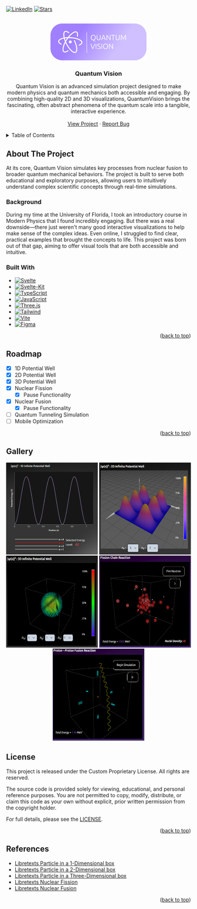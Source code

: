 <a id="readme-top"></a>
[![LinkedIn][linkedin-shield]][linkedin-url]
[![Stars][stars-shield]][stars-url]


<!-- PROJECT LOGO -->
<br />
<div align="center">
  <a href="https://github.com/alexfisher03/QuantumVision">
    <img src="QV-app/src/lib/images/doclogo.png" alt="Logo">
  </a>

<h3 align="center">Quantum Vision</h3>

  <p align="center">
    Quantum Vision is an advanced simulation project designed to make modern physics and quantum mechanics both accessible and engaging. By combining high-quality 2D and 3D visualizations, QuantumVision brings the fascinating, often abstract phenomena of the quantum scale into a tangible, interactive experience.
    <br />
    <br />
    <a href="https://www.qvisionsim.com/">View Project</a>
    &middot;
    <a href="https://github.com/alexfisher03/QuantumVision/issues/new?labels=bug&template=bug-report---.md">Report Bug</a>
  </p>
</div>



<!-- TABLE OF CONTENTS -->
<details>
  <summary>Table of Contents</summary>
  <ol>
    <li>
      <a href="#about-the-project">About The Project</a>
      <ul>
        <li><a href="#background">Background</a></li>
        <li><a href="#built-with">Built With</a></li> 
      </ul>
    </li>
    <li><a href="#roadmap">Roadmap</a></li>
    <li><a href="#gallery">Gallery</a></li>
    <li><a href="#license">License</a></li>
    <li><a href="#contact">Contact</a></li>
    <li><a href="#references">References</a></li>
  </ol>
</details>



<!-- ABOUT THE PROJECT -->
## About The Project

At its core, Quantum Vision simulates key processes from nuclear fusion to broader quantum mechanical behaviors. The project is built to serve both educational and exploratory purposes, allowing users to intuitively understand complex scientific concepts through real-time simulations.

### Background

During my time at the University of Florida, I took an introductory course in Modern Physics that I found incredibly engaging. But there was a real downside—there just weren't many good interactive visualizations to help make sense of the complex ideas. Even online, I struggled to find clear, practical examples that brought the concepts to life. This project was born out of that gap, aiming to offer visual tools that are both accessible and intuitive.

### Built With

* [![Svelte][Svelte.dev]][Svelte-url]
* [![Svelte-Kit][Svelte-Kit.dev]][Svelte-kit-url]
* [![TypeScript][TS.dev]][TS-url]
* [![JavaScript][JS.dev]][JS-url]
* [![Three.js][Three.dev]][Three-url]
* [![Tailwind][Tailwind.dev]][Tailwind-url]
* [![Vite][Vite.dev]][Vite-url]
* [![Figma][Figma.dev]][Figma-url]

<p align="right">(<a href="#readme-top">back to top</a>)</p>


<!-- ROADMAP -->
## Roadmap

- [x] 1D Potential Well
- [x] 2D Potential Well
- [x] 3D Potential Well
- [x] Nuclear Fission
    - [x] Pause Functionality
- [x] Nuclear Fusion
    - [x] Pause Functionality
- [ ] Quantum Tunneling Simulation
- [ ] Mobile Optimization

<p align="right">(<a href="#readme-top">back to top</a>)</p>

## Gallery
<div align="center">
  <img width="250" height="250" src="QV-app/src/lib/images/1D-preview.PNG" alt="1D Preview">
  <img width="250" height="250" src="QV-app/src/lib/images/2D-preview.PNG" alt="2D Preview">
  <img width="250" height="250" src="QV-app/src/lib/images/3D-preview.PNG" alt="3D Preview">
  <img width="250" height="250" src="QV-app/src/lib/images/Fission-preview.PNG" alt="Fission Preview">
  <img width="250" height="250" src="QV-app/src/lib/images/Fusion-preview.PNG" alt="Fusion Preview">
</div>

<!-- LICENSE -->
## License

This project is released under the Custom Proprietary License. All rights are reserved.

The source code is provided solely for viewing, educational, and personal reference purposes. You are not permitted to copy, modify, distribute, or claim this code as your own without explicit, prior written permission from the copyright holder.

For full details, please see the [LICENSE](LICENSE).

<p align="right">(<a href="#readme-top">back to top</a>)</p>


## References

* [Libretexts Particle in a 1-Dimensional box](https://chem.libretexts.org/Bookshelves/Physical_and_Theoretical_Chemistry_Textbook_Maps/Supplemental_Modules_(Physical_and_Theoretical_Chemistry)/Quantum_Mechanics/05.5%3A_Particle_in_Boxes/Particle_in_a_1-Dimensional_box)
* [Libretexts Particle in a 2-Dimensional box](https://chem.libretexts.org/Bookshelves/Physical_and_Theoretical_Chemistry_Textbook_Maps/Supplemental_Modules_(Physical_and_Theoretical_Chemistry)/Quantum_Mechanics/05.5%3A_Particle_in_Boxes/Particle_in_a_2-Dimensional_Box)
* [Libretexts Particle in a Three-Dimensional box](https://chem.libretexts.org/Courses/Pacific_Union_College/Quantum_Chemistry/03%3A_The_Schrodinger_Equation_and_a_Particle_in_a_Box/3.09%3A_A_Particle_in_a_Three-Dimensional_Box)
* [Libretexts Nuclear Fission](https://chem.libretexts.org/Courses/University_of_Missouri/MU%3A__1330H_(Keller)/21%3A_Nuclear_Chemistry/21.7%3A_Nuclear_Fission)
* [Libretexts Nuclear Fusion](https://chem.libretexts.org/Bookshelves/General_Chemistry/Map%3A_Chemistry_-_The_Central_Science_(Brown_et_al.)/21%3A_Nuclear_Chemistry/21.07%3A_Nuclear_Fusion)

<p align="right">(<a href="#readme-top">back to top</a>)</p>



<!-- MARKDOWN LINKS & IMAGES -->
<!-- https://www.markdownguide.org/basic-syntax/#reference-style-links -->
[stars-shield]: https://img.shields.io/github/stars/alexfisher03/QuantumVision.svg?style=for-the-badge
[stars-url]: https://github.com/alexfisher03/QuantumVision/stargazers
[license-shield]: https://img.shields.io/github/license/github_username/repo_name.svg?style=for-the-badge
[license-url]: https://github.com/github_username/repo_name/blob/master/LICENSE.txt
[linkedin-shield]: https://img.shields.io/badge/-LinkedIn-black.svg?style=for-the-badge&logo=linkedin&colorB=555
[linkedin-url]: https://linkedin.com/in/fisheralexander03/
[Figma.dev]: https://img.shields.io/badge/Figma-F24E1E?style=for-the-badge&logo=figma&logoColor=white
[Figma-url]: https://www.figma.com/
[Svelte.dev]: https://img.shields.io/badge/Svelte-4A4A55?style=for-the-badge&logo=svelte&logoColor=FF3E00
[Svelte-url]: https://svelte.dev/
[Svelte-kit.dev]: https://img.shields.io/badge/SvelteKit-4A4A55?style=for-the-badge&logo=svelte&logoColor=FF3E00
[Svelte-kit-url]: https://svelte.dev/docs/kit/introduction
[TS.dev]: https://img.shields.io/badge/TypeScript-3178C6?style=for-the-badge&logo=typescript&logoColor=white
[TS-url]: https://www.typescriptlang.org/
[Three.dev]: https://img.shields.io/badge/Three.js-000000?style=for-the-badge&logo=three.js&logoColor=white
[Three-url]: https://threejs.org/
[Tailwind.dev]: https://img.shields.io/badge/Tailwind_CSS-grey?style=for-the-badge&logo=tailwind-css&logoColor=38B2AC
[Tailwind-url]: https://tailwindcss.com/
[Vite.dev]: https://img.shields.io/badge/Vite-646CFF?style=for-the-badge&logo=Vite&logoColor=white
[Vite-url]: https://vite.dev/
[JS.dev]:https://shields.io/badge/JavaScript-F7DF1E?logo=JavaScript&logoColor=000&style=flat-square
[JS-url]: https://developer.mozilla.org/en-US/docs/Web/JavaScript



